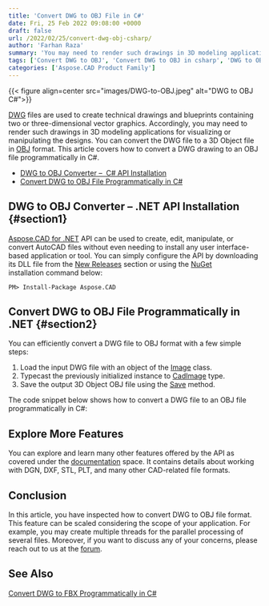 ```yaml
---
title: 'Convert DWG to OBJ File in C#'
date: Fri, 25 Feb 2022 09:08:00 +0000
draft: false
url: /2022/02/25/convert-dwg-obj-csharp/
author: 'Farhan Raza'
summary: 'You may need to render such drawings in 3D modeling applications for visualizing or manipulating the designs. You can convert the DWG file to a 3D Object file in OBJ format. This article covers how to **convert a DWG drawing to an OBJ file programmatically in C#.**'
tags: ['Convert DWG to OBJ', 'Convert DWG to OBJ in csharp', 'DWG to OBJ', 'DWG to OBJ Conversion', 'DWG to OBJ in csharp']
categories: ['Aspose.CAD Product Family']
---
```




{{< figure align=center src="images/DWG-to-OBJ.jpeg" alt="DWG to OBJ C#">}}


[DWG][1] files are used to create technical drawings and blueprints containing two or three-dimensional vector graphics. Accordingly, you may need to render such drawings in 3D modeling applications for visualizing or manipulating the designs. You can convert the DWG file to a 3D Object file in [OBJ][2] format. This article covers how to convert a DWG drawing to an OBJ file programmatically in C#.

*   [DWG to OBJ Converter –  C# API Installation][3]
*   [Convert DWG to OBJ File Programmatically in C#][4]

## DWG to OBJ Converter – .NET API Installation {#section1}

[Aspose.CAD for .NET][5] API can be used to create, edit, manipulate, or convert AutoCAD files without even needing to install any user interface-based application or tool. You can simply configure the API by downloading its DLL file from the [New Releases][6] section or using the [NuGet][7] installation command below:

```
PM> Install-Package Aspose.CAD
```

## Convert DWG to OBJ File Programmatically in .NET {#section2}

You can efficiently convert a DWG file to OBJ format with a few simple steps:

1.  Load the input DWG file with an object of the [Image][8] class.
2.  Typecast the previously initialized instance to [CadImage][9] type.
3.  Save the output 3D Object OBJ file using the [Save][10] method.

The code snippet below shows how to convert a DWG file to an OBJ file programmatically in C#:



## Explore More Features

You can explore and learn many other features offered by the API as covered under the [documentation][11] space. It contains details about working with DGN, DXF, STL, PLT, and many other CAD-related file formats.

## Conclusion

In this article, you have inspected how to convert DWG to OBJ file format. This feature can be scaled considering the scope of your application. For example, you may create multiple threads for the parallel processing of several files. Moreover, if you want to discuss any of your concerns, please reach out to us at the [forum][12].

## See Also

[Convert DWG to FBX Programmatically in C#][13]




[1]: https://docs.fileformat.com/cad/dwg/
[2]: https://docs.fileformat.com/3d/obj/
[3]: #section1
[4]: #section2
[5]: https://products.aspose.com/cad/net/
[6]: https://downloads.aspose.com/cad/net
[7]: https://www.nuget.org/packages/Aspose.CAD/
[8]: https://apireference.aspose.com/cad/net/aspose.cad/image
[9]: https://apireference.aspose.com/cad/net/aspose.cad.fileformats.cad/cadimage
[10]: https://apireference.aspose.com/cad/net/aspose.cad/image/methods/save/index
[11]: https://docs.aspose.com/cad/net/
[12]: https://forum.aspose.com/c/cad
[13]: https://blog.aspose.com/2022/03/14/convert-dwg-to-fbx-csharp/




